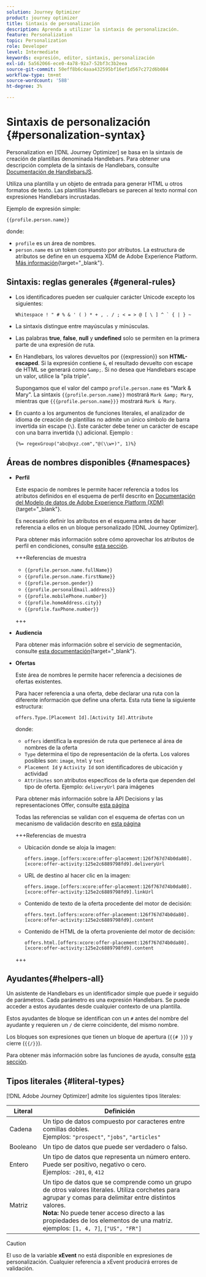 ```yaml
---
solution: Journey Optimizer
product: journey optimizer
title: Sintaxis de personalización
description: Aprenda a utilizar la sintaxis de personalización.
feature: Personalization
topic: Personalization
role: Developer
level: Intermediate
keywords: expresión, editor, sintaxis, personalización
exl-id: 5a562066-ece0-4a78-92a7-52bf3c3b2eea
source-git-commit: 50eff8b6c4aaa432595bf16ef1d567c272d6b084
workflow-type: tm+mt
source-wordcount: '588'
ht-degree: 3%

---
```


# Sintaxis de personalización {#personalization-syntax}

Personalization en [!DNL Journey Optimizer] se basa en la sintaxis de creación de plantillas denominada Handlebars. Para obtener una descripción completa de la sintaxis de Handlebars, consulte [Documentación de HandlebarsJS](https://handlebarsjs.com/).

Utiliza una plantilla y un objeto de entrada para generar HTML u otros formatos de texto. Las plantillas Handlebars se parecen al texto normal con expresiones Handlebars incrustadas.

Ejemplo de expresión simple:

`{{profile.person.name}}`

donde:

* `profile` es un área de nombres.
* `person.name` es un token compuesto por atributos. La estructura de atributos se define en un esquema XDM de Adobe Experience Platform. [Más información](https://experienceleague.adobe.com/docs/experience-platform/xdm/home.html?lang=es){target="_blank"}.

## Sintaxis: reglas generales {#general-rules}

* Los identificadores pueden ser cualquier carácter Unicode excepto los siguientes:

  ```
  Whitespace ! " # % & ' ( ) * + , . / ; < = > @ [ \ ] ^ ` { | } ~
  ```

* La sintaxis distingue entre mayúsculas y minúsculas.

* Las palabras **true**, **false**, **null** y **undefined** solo se permiten en la primera parte de una expresión de ruta.

* En Handlebars, los valores devueltos por {{expression}} son **HTML-escaped**. Si la expresión contiene `&`, el resultado devuelto con escape de HTML se generará como `&amp;`. Si no desea que Handlebars escape un valor, utilice la &quot;pila triple&quot;.

  Supongamos que el valor del campo `profile.person.name` es &quot;Mark &amp; Mary&quot;. La sintaxis `{{profile.person.name}}` mostrará `Mark &amp; Mary`, mientras que `{{{profile.person.name}}}` mostrará `Mark & Mary`.

* En cuanto a los argumentos de funciones literales, el analizador de idioma de creación de plantillas no admite un único símbolo de barra invertida sin escape (`\`). Este carácter debe tener un carácter de escape con una barra invertida (`\`) adicional. Ejemplo :

  `{%= regexGroup("abc@xyz.com","@(\\w+)", 1)%}`

## Áreas de nombres disponibles {#namespaces}

* **Perfil**

  Este espacio de nombres le permite hacer referencia a todos los atributos definidos en el esquema de perfil descrito en [Documentación del Modelo de datos de Adobe Experience Platform (XDM)](https://experienceleague.adobe.com/docs/experience-platform/xdm/home.html?lang=es){target="_blank"}.

  Es necesario definir los atributos en el esquema antes de hacer referencia a ellos en un bloque personalizado [!DNL Journey Optimizer].

  Para obtener más información sobre cómo aprovechar los atributos de perfil en condiciones, consulte [esta sección](functions/helpers.md#if-function).

  +++Referencias de muestra

   * `{{profile.person.name.fullName}}`
   * `{{profile.person.name.firstName}}`
   * `{{profile.person.gender}}`
   * `{{profile.personalEmail.address}}`
   * `{{profile.mobilePhone.number}}`
   * `{{profile.homeAddress.city}}`
   * `{{profile.faxPhone.number}}`

  +++

* **Audiencia**

  Para obtener más información sobre el servicio de segmentación, consulte [esta documentación](https://experienceleague.adobe.com/docs/experience-platform/segmentation/home.html?lang=es){target="_blank"}.

* **Ofertas**

  Este área de nombres le permite hacer referencia a decisiones de ofertas existentes.

  Para hacer referencia a una oferta, debe declarar una ruta con la diferente información que define una oferta. Esta ruta tiene la siguiente estructura:

  `offers.Type.[Placement Id].[Activity Id].Attribute`

  donde:

   * `offers` identifica la expresión de ruta que pertenece al área de nombres de la oferta
   * `Type` determina el tipo de representación de la oferta. Los valores posibles son: `image`, `html` y `text`
   * `Placement Id` y `Activity Id` son identificadores de ubicación y actividad
   * `Attributes` son atributos específicos de la oferta que dependen del tipo de oferta. Ejemplo: `deliveryUrl` para imágenes

  Para obtener más información sobre la API Decisions y las representaciones Offer, consulte [esta página](../offers/api-reference/offer-delivery-api/decisioning-api.md)

  Todas las referencias se validan con el esquema de ofertas con un mecanismo de validación descrito en [esta página](../personalization/personalization-build-expressions.md)

  +++Referencias de muestra

   * Ubicación donde se aloja la imagen:

     `offers.image.[offers:xcore:offer-placement:126f767d74b0da80].[xcore:offer-activity:125e2c6889798fd9].deliveryUrl`

   * URL de destino al hacer clic en la imagen:

     `offers.image.[offers:xcore:offer-placement:126f767d74b0da80].[xcore:offer-activity:125e2c6889798fd9].linkUrl`

   * Contenido de texto de la oferta procedente del motor de decisión:

     `offers.text.[offers:xcore:offer-placement:126f767d74b0da80].[xcore:offer-activity:125e2c6889798fd9].content`

   * Contenido de HTML de la oferta proveniente del motor de decisión:

     `offers.html.[offers:xcore:offer-placement:126f767d74b0da80].[xcore:offer-activity:125e2c6889798fd9].content`

  +++

## Ayudantes{#helpers-all}

Un asistente de Handlebars es un identificador simple que puede ir seguido de parámetros. Cada parámetro es una expresión Handlebars. Se puede acceder a estos ayudantes desde cualquier contexto de una plantilla.

Estos ayudantes de bloque se identifican con un `#` antes del nombre del ayudante y requieren un `/` de cierre coincidente, del mismo nombre.

Los bloques son expresiones que tienen un bloque de apertura (`{{# }}`) y cierre (`{{/}}`).

Para obtener más información sobre las funciones de ayuda, consulte [esta sección](functions/helpers.md).

## Tipos literales {#literal-types}

[!DNL Adobe Journey Optimizer] admite los siguientes tipos literales:

| Literal | Definición |
| ------- | ---------- |
| Cadena | Un tipo de datos compuesto por caracteres entre comillas dobles. <br>Ejemplos: `"prospect"`, `"jobs"`, `"articles"` |
| Booleano | Un tipo de datos que puede ser verdadero o falso. |
| Entero | Un tipo de datos que representa un número entero. Puede ser positivo, negativo o cero. <br>Ejemplos: `-201`, `0`, `412` |
| Matriz | Un tipo de datos que se comprende como un grupo de otros valores literales. Utiliza corchetes para agrupar y comas para delimitar entre distintos valores. <br> **Nota:** No puede tener acceso directo a las propiedades de los elementos de una matriz. <br> ejemplos: `[1, 4, 7]`, `["US", "FR"]` |

>[!CAUTION]
>
>El uso de la variable **xEvent** no está disponible en expresiones de personalización. Cualquier referencia a xEvent producirá errores de validación.
